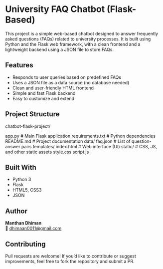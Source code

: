 # University FAQ Chatbot (Flask-Based)
This project is a simple web-based chatbot designed to answer frequently asked questions (FAQs) related to university processes. It is built using Python and the Flask web framework, with a clean frontend and a lightweight backend using a JSON file to store FAQs.

## Features
- Responds to user queries based on predefined FAQs
- Uses a JSON file as a data source (no database needed)
- Clean and user-friendly HTML frontend
- Simple and fast Flask backend
- Easy to customize and extend

## Project Structure
chatbot-flask-project/

app.py                   # Main Flask application
requirements.txt         # Python dependencies
 README.md                # Project documentation
 data/
 faq.json             # List of question-answer pairs
 templates/
 index.html           # Web interface (UI)
 static/                  # CSS, JS, and other static assets
    style.css
     script.js


##  Built With

- Python 3
- Flask
- HTML5, CSS3
- JSON

## Author

**Manthan Dhiman**  
📧 dhimaan0011@gmail.com  

## Contributing
Pull requests are welcome! If you’d like to contribute or suggest improvements, feel free to fork the repository and submit a PR.
